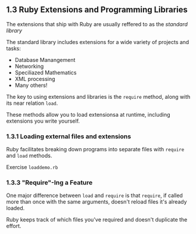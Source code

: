 ## 1.3 Ruby Extensions and Programming Libraries

The extensions that ship with Ruby are usually reffered to as the _standard library_

The standard library includes extensions for a wide variety of projects and tasks:

- Database Manangement
- Networking
- Speciliazed Mathematics
- XML processing
- Many others!

The key to using extensions and libraries is the `require` method, along with its near relation `load`.

These methods allow you to load extensionsa at runtime, including extensions you write yourself.

### 1.3.1 Loading external files and extensions

Ruby facilitates breaking down programs into separate files with `require` and `load` methods.

Exercise `loaddemo.rb`

### 1.3.3 "Require"-Ing a Feature

One major difference between `load` and `require` is that `require`, if called more than once with the same arguments, doesn't reload files it's already loaded.

Ruby keeps track of which files you've required and doesn't duplicate the effort.
